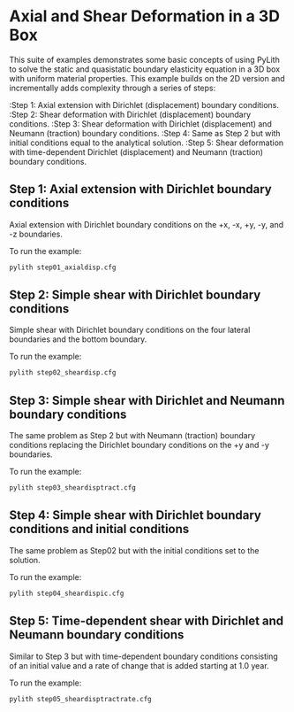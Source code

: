 # Axial and Shear Deformation in a 3D Box

This suite of examples demonstrates some basic concepts of using PyLith to solve the static and quasistatic boundary elasticity equation in a 3D box with uniform material properties.
This example builds on the 2D version and incrementally adds complexity through a series of steps:

:Step 1: Axial extension with Dirichlet (displacement) boundary conditions.
:Step 2: Shear deformation with Dirichlet (displacement) boundary conditions.
:Step 3: Shear deformation with Dirichlet (displacement) and Neumann (traction) boundary conditions.
:Step 4: Same as Step 2 but with initial conditions equal to the analytical solution.
:Step 5: Shear deformation with time-dependent Dirichlet (displacement) and Neumann (traction) boundary conditions.

## Step 1: Axial extension with Dirichlet boundary conditions

Axial extension with Dirichlet boundary conditions on the +x, -x, +y,
-y, and -z boundaries.

To run the example:

```bash
pylith step01_axialdisp.cfg
```

## Step 2: Simple shear with Dirichlet boundary conditions

Simple shear with Dirichlet boundary conditions on the four lateral
boundaries and the bottom boundary.

To run the example:

```bash
pylith step02_sheardisp.cfg
```

## Step 3: Simple shear with Dirichlet and Neumann boundary conditions

The same problem as Step 2 but with Neumann (traction) boundary
conditions replacing the Dirichlet boundary conditions on the +y and
-y boundaries.

To run the example:

```bash
pylith step03_sheardisptract.cfg
```

## Step 4: Simple shear with Dirichlet boundary conditions and initial conditions

The same problem as Step02 but with the initial conditions set to the
solution.

To run the example:

```bash
pylith step04_sheardispic.cfg
```

## Step 5: Time-dependent shear with Dirichlet and Neumann boundary conditions

Similar to Step 3 but with time-dependent boundary conditions
consisting of an initial value and a rate of change that is added
starting at 1.0 year.  

To run the example:

```bash
pylith step05_sheardisptractrate.cfg
```
